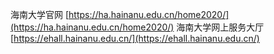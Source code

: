 海南大学官网 [https://ha.hainanu.edu.cn/home2020/](https://ha.hainanu.edu.cn/home2020/)
海南大学网上服务大厅 [https://ehall.hainanu.edu.cn/](https://ehall.hainanu.edu.cn/)
